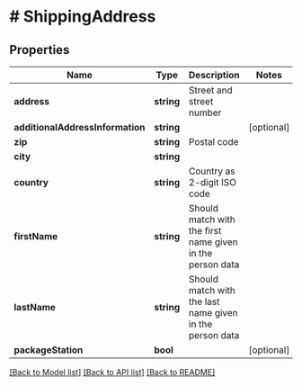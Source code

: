 # # ShippingAddress

## Properties

Name | Type | Description | Notes
------------ | ------------- | ------------- | -------------
**address** | **string** | Street and street number |
**additionalAddressInformation** | **string** |  | [optional]
**zip** | **string** | Postal code |
**city** | **string** |  |
**country** | **string** | Country as 2-digit ISO code |
**firstName** | **string** | Should match with the first name given in the person data |
**lastName** | **string** | Should match with the last name given in the person data |
**packageStation** | **bool** |  | [optional]

[[Back to Model list]](../../README.md#models) [[Back to API list]](../../README.md#endpoints) [[Back to README]](../../README.md)
